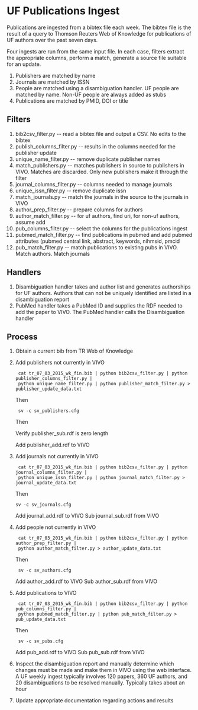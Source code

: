 # UF Publications Ingest

Publications are ingested from a bibtex file each week.  The bibtex file is the result of a query to Thomson
Reuters Web of Knowledge for publications of UF authors over the past seven days.

Four ingests are run from the same input file.  In each case, filters extract the appropriate columns, perform
a match, generate a source file suitable for an update.

1.  Publishers are matched by name
1.  Journals are matched by ISSN
1.  People are matched using a disambiguation handler.  UF people are matched by name.  Non-UF people are always 
added as stubs
1.  Publications are matched by PMID, DOI or title

## Filters

1. bib2csv_filter.py -- read a bibtex file and output a CSV.  No edits to the bibtex
1. publish_columns_filter.py -- results in the columns needed for the publisher update
1. unique_name_filter.py -- remove duplicate publisher names
1. match_publishers.py -- matches publishers in source to publishers in VIVO.  Matches are discarded.  Only
new publishers make it through the filter
1. journal_columns_filter.py -- columns needed to manage journals
1. unique_issn_filter.py -- remove duplicate issn
1. match_journals.py -- match the journals in the source to the journals in VIVO
1. author_prep_filter.py -- prepare columns for authors
1. author_match_filter.py -- for uf authors, find uri, for non-uf authors, assume add
1. pub_columns_filter.py -- select the columns for the publications ingest
1. pubmed_match_filter.py -- find publications in pubmed and add pubmed attributes (pubmed central link, abstract,
keywords, nihmsid, pmcid
1. pub_match_filter.py -- match publications to existing pubs in VIVO.  Match authors.  Match journals

## Handlers

1. Disambiguation handler takes and author list and generates authorships for UF authors.  Authors that can not be
uniquely identified are listed in a disambiguation report
1. PubMed handler takes a PubMed ID and supplies the RDF needed to add the paper to VIVO.  The PubMed handler calls the
Disambiguation handler

## Process

1. Obtain a current bib from TR Web of Knowledge     
1. Add publishers not currently in VIVO

        cat tr_07_03_2015_wk_fin.bib | python bib2csv_filter.py | python publisher_columns_filter.py | 
        python unique_name_filter.py | python publisher_match_filter.py > publisher_update_data.txt
    
    Then
    
        sv -c sv_publishers.cfg
    
    Then
    
    Verify publisher_sub.rdf is zero length
    
    Add publisher_add.rdf to VIVO
    
1. Add journals not currently in VIVO

        cat tr_07_03_2015_wk_fin.bib | python bib2csv_filter.py | python journal_columns_filter.py | 
        python unique_issn_filter.py | python journal_match_filter.py > journal_update_data.txt
        
    Then
   
       sv -c sv_journals.cfg
       
    Add journal_add.rdf to VIVO
    Sub journal_sub.rdf from VIVO
    
1. Add people not currently in VIVO

        cat tr_07_03_2015_wk_fin.bib | python bib2csv_filter.py | python author_prep_filter.py | 
        python author_match_filter.py > author_update_data.txt
        
    Then
   
        sv -c sv_authors.cfg
        
    Add author_add.rdf to VIVO
    Sub author_sub.rdf from VIVO

1. Add publications to VIVO

        cat tr_07_03_2015_wk_fin.bib | python bib2csv_filter.py | python pub_columns_filter.py | 
        python pubmed_match_filter.py | python pub_match_filter.py > pub_update_data.txt
        
           
    Then
   
        sv -c sv_pubs.cfg
        
    Add pub_add.rdf to VIVO
    Sub pub_sub.rdf from VIVO

1. Inspect the disambiguation report and manually determine which changes must be made and make them in VIVO using
the web interface.  A UF weekly ingest typically involves 120 papers, 360 UF authors, and 20 disambiguations to 
be resolved manually.  Typically takes about an hour
1. Update appropriate documentation regarding actions and results